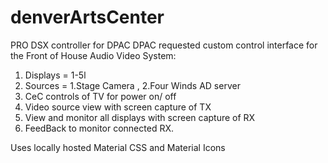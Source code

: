 # denverArtsCenter
PRO DSX controller for DPAC
DPAC requested custom control interface for the Front of House Audio Video System:
1. Displays = 1-5l 
2. Sources = 1.Stage Camera , 2.Four Winds AD server
3. CeC controls of TV for power on/ off
4. Video source view with screen capture of TX
5. View and monitor all displays with screen capture of RX
6. FeedBack to monitor connected RX.

Uses locally hosted Material CSS and Material Icons
